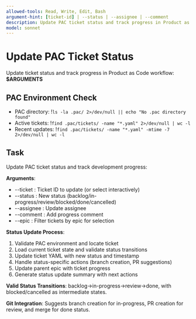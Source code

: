 ```yaml
---
allowed-tools: Read, Write, Edit, Bash
argument-hint: [ticket-id] | --status | --assignee | --comment
description: Update PAC ticket status and track progress in Product as Code workflow
model: sonnet
---
```


# Update PAC Ticket Status

Update ticket status and track progress in Product as Code workflow: **$ARGUMENTS**

## PAC Environment Check

- PAC directory: !`ls -la .pac/ 2>/dev/null || echo "No .pac directory found"`
- Active tickets: !`find .pac/tickets/ -name "*.yaml" 2>/dev/null | wc -l`
- Recent updates: !`find .pac/tickets/ -name "*.yaml" -mtime -7 2>/dev/null | wc -l`

## Task

Update PAC ticket status and track development progress:

**Arguments**:

- --ticket <ticket-id>: Ticket ID to update (or select interactively)
- --status <status>: New status (backlog/in-progress/review/blocked/done/cancelled)
- --assignee <assignee>: Update assignee
- --comment <comment>: Add progress comment
- --epic <epic-id>: Filter tickets by epic for selection

**Status Update Process**:

1. Validate PAC environment and locate ticket
2. Load current ticket state and validate status transitions
3. Update ticket YAML with new status and timestamp
4. Handle status-specific actions (branch creation, PR suggestions)
5. Update parent epic with ticket progress
6. Generate status update summary with next actions

**Valid Status Transitions**: backlog→in-progress→review→done, with blocked/cancelled as intermediate states.

**Git Integration**: Suggests branch creation for in-progress, PR creation for review, and merge for done status.
